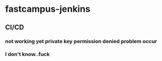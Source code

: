 # fastcampus-jenkins
## CI/CD
### not working yet private key permission denied problem occur
### I don't know..fuck
